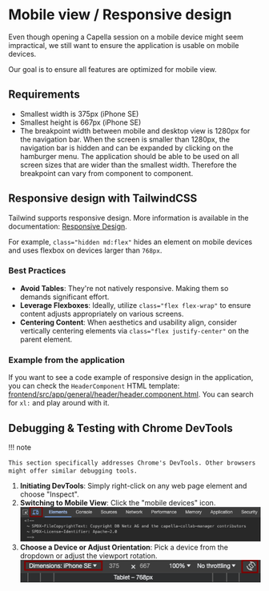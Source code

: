 <!--
 ~ SPDX-FileCopyrightText: Copyright DB InfraGO AG and contributors
 ~ SPDX-License-Identifier: Apache-2.0
 -->

# Mobile view / Responsive design

Even though opening a Capella session on a mobile device might seem
impractical, we still want to ensure the application is usable on mobile
devices.

Our goal is to ensure all features are optimized for mobile view.

## Requirements

- Smallest width is 375px (iPhone SE)
- Smallest height is 667px (iPhone SE)
- The breakpoint width between mobile and desktop view is 1280px for the
  navigation bar. When the screen is smaller than 1280px, the navigation bar is
  hidden and can be expanded by clicking on the hamburger menu. The application
  should be able to be used on all screen sizes that are wider than the
  smallest width. Therefore the breakpoint can vary from component to
  component.

## Responsive design with TailwindCSS

Tailwind supports responsive design. More information is available in the
documentation:
[Responsive Design](https://tailwindcss.com/docs/responsive-design).

For example, `class="hidden md:flex"` hides an element on mobile devices and
uses flexbox on devices larger than `768px`.

### Best Practices

- **Avoid Tables**: They're not natively responsive. Making them so demands
  significant effort.
- **Leverage Flexboxes**: Ideally, utilize `class="flex flex-wrap"` to ensure
  content adjusts appropriately on various screens.
- **Centering Content**: When aesthetics and usability align, consider
  vertically centering elements via `class="flex justify-center"` on the parent
  element.

### Example from the application

If you want to see a code example of responsive design in the application, you
can check the `HeaderComponent` HTML template:
[frontend/src/app/general/header/header.component.html](https://github.com/DSD-DBS/capella-collab-manager/blob/main/frontend/src/app/general/header/header.component.html).
You can search for `xl:` and play around with it.

## Debugging & Testing with Chrome DevTools

!!! note

    This section specifically addresses Chrome's DevTools. Other browsers might offer similar debugging tools.

1. **Initiating DevTools**: Simply right-click on any web page element and
   choose "Inspect".
2. **Switching to Mobile View**: Click the "mobile devices" icon.
   ![Open mobile devices view in Chrome DevTools](./chrome-dev-view.png)
3. **Choose a Device or Adjust Orientation**: Pick a device from the dropdown
   or adjust the viewport rotation. <br>
   ![Select a device from the list](./select-dimensions.png)
